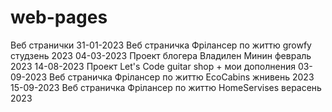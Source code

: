 # web-pages
Веб странички
31-01-2023 Веб страничка Фрілансер по життю growfy студзень 2023
04-03-2023 Проект блогера Владилен Минин февраль 2023
14-08-2023 Проект Let's Code guitar shop + мои дополнения
03-09-2023 Веб страничка Фрілансер по життю EcoCabins жнивень 2023
15-09-2023 Веб страничка Фрілансер по життю HomeServises верасень 2023
